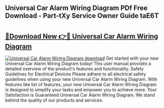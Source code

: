 ## Universal Car Alarm Wiring Diagram PDf Free Download - Part-tXy Service Owner Guide taE6T

# <h2><a href="http://dfmo3jj.blite.top/?on=Universal+Car+Alarm+Wiring+Diagram">🔗Download New 👉🔴 Universal Car Alarm Wiring Diagram</a></h2>

[![Universal Car Alarm Wiring Diagram download](https://i.imgur.com/lujVjoI.png)](http://dfmo3jj.blite.top/?on=Universal+Car+Alarm+Wiring+Diagram)
Get started with your new Universal Car Alarm Wiring Diagram today! This user manual provides a detailed overview of the product's features and functionality. Safety Guidelines for Electrical Devices Please adhere to all electrical safety guidelines when using your new Universal Car Alarm Wiring Diagram. With features like list of features, your new Universal Car Alarm Wiring Diagram is designed to simplify your tasks and empower you to achieve more. Your Satisfaction is Guaranteed Universal Car Alarm Wiring Diagram. We stand behind the quality of our products and services.
